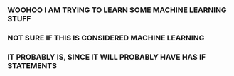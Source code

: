 ### WOOHOO I AM TRYING TO LEARN SOME MACHINE LEARNING STUFF
### NOT SURE IF THIS IS CONSIDERED MACHINE LEARNING
### IT PROBABLY IS, SINCE IT WILL PROBABLY HAVE HAS IF STATEMENTS 